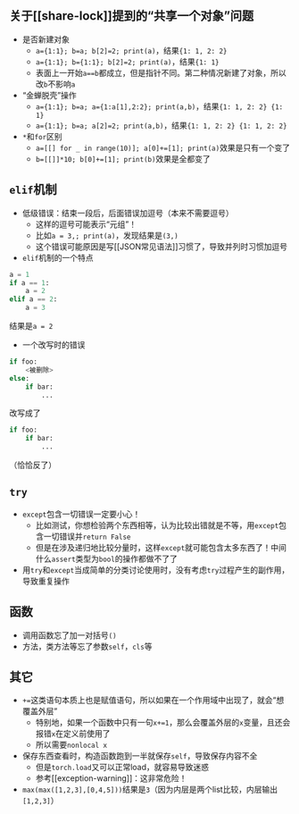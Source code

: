 ## 关于[[share-lock]]提到的“共享一个对象”问题
- 是否新建对象
  - `a={1:1}; b=a; b[2]=2; print(a)`，结果`{1: 1, 2: 2}`
  - `a={1:1}; b={1:1}; b[2]=2; print(a)`，结果`{1: 1}`
  - 表面上一开始`a==b`都成立，但是指针不同。第二种情况新建了对象，所以改`b`不影响`a`
- “金蝉脱壳”操作
  - `a={1:1}; b=a; a={1:a[1],2:2}; print(a,b)`，结果`{1: 1, 2: 2} {1: 1}`
  - `a={1:1}; b=a; a[2]=2; print(a,b)`，结果`{1: 1, 2: 2} {1: 1, 2: 2}`
- `*`和`for`区别
  - `a=[[] for _ in range(10)]; a[0]+=[1]; print(a)`效果是只有一个变了
  - `b=[[]]*10; b[0]+=[1]; print(b)`效果是全都变了
## `elif`机制
- 低级错误：结束一段后，后面错误加逗号（本来不需要逗号）
  - 这样的逗号可能表示“元组”！
  - 比如`a = 3,; print(a)`，发现结果是`(3,)`
  - 这个错误可能原因是写[[JSON常见语法]]习惯了，导致并列时习惯加逗号
- `elif`机制的一个特点
```python
a = 1
if a == 1:
    a = 2
elif a == 2:
    a = 3
```
结果是`a = 2`
- 一个改写时的错误
```python
if foo:
    <被删除>
else:
    if bar:
        ...
```
改写成了
```python
if foo:
    if bar:
        ...
```
（恰恰反了）
## `try`
- `except`包含一切错误一定要小心！
  - 比如测试，你想检验两个东西相等，认为比较出错就是不等，用`except`包含一切错误并`return False`
  - 但是在涉及递归地比较分量时，这样`except`就可能包含太多东西了！中间什么`assert`类型为`bool`的操作都做不了了
- 用`try`和`except`当成简单的分类讨论使用时，没有考虑`try`过程产生的副作用，导致重复操作
## 函数
- 调用函数忘了加一对括号`()`
- 方法，类方法等忘了参数`self`，`cls`等
## 其它
- `+=`这类语句本质上也是赋值语句，所以如果在一个作用域中出现了，就会“想覆盖外层”
  - 特别地，如果一个函数中只有一句`x+=1`，那么会覆盖外层的`x`变量，且还会报错`x`在定义前使用了
  - 所以需要`nonlocal x`
- 保存东西查看时，构造函数跑到一半就保存`self`，导致保存内容不全
  - 但是`torch.load`又可以正常load，就容易导致迷惑
  - 参考[[exception-warning]]：这非常危险！
- `max(max([1,2,3],[0,4,5]))`结果是`3`（因为内层是两个list比较，内层输出`[1,2,3]`）